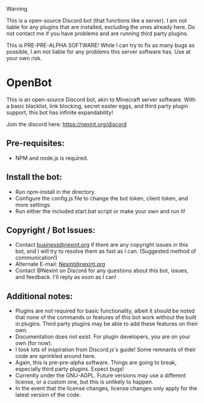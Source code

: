 > [!WARNING]
> This is a open-source Discord bot (that functions like a server). I am not liable for any plugins that are installed, excluding the ones already here. Do not contact me if you have problems and are running third party plugins.
>
> This is PRE-PRE-ALPHA SOFTWARE! While I can try to fix as many bugs as possible, I am not liable for any problems this server software has. Use at your own risk.

# OpenBot

This is an open-source Discord bot, akin to Minecraft server software. With a basic blacklist, link blocking, secret easter eggs, and third party plugin support, this bot has infinite expandability!

Join the discord here: https://nexint.org/discord

## Pre-requisites:
- NPM and node.js is required.

## Install the bot:
- Run npm-install in the directory.
- Configure the config.js file to change the bot token, client token, and more settings.
- Run either the included start.bat script or make your own and run it!

## Copyright / Bot Issues:
- Contact business@nexint.org if there are any copyright issues in this bot, and I will try to resolve them as fast as I can. (Suggested method of communication!)
- Alternate E-mail: Nexint@nexint.org
- Contact @Nexint on Discord for any questions about this bot, issues, and feedback. I'll reply as soon as I can!

## Additional notes:
- Plugins are not required for basic functionality, albeit it should be noted that none of the commands or features of this bot work without the built in plugins. Third party plugins may be able to add these features on their own.
- Documentation does not exist. For plugin developers, you are on your own (for now).
- I took lots of inspiration from Discord.js's guide! Some remnants of their code are sprinkled around here.
- Again, this is pre-pre-alpha software. Things are going to break, especially third party plugins. Expect bugs!
- Currently under the GNU-AGPL. Future versions may use a different license, or a custom one, but this is unlikely to happen.
- In the event that the license changes, license changes only apply for the latest version of the code.
